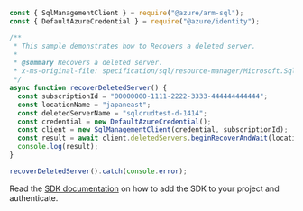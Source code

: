 ```javascript
const { SqlManagementClient } = require("@azure/arm-sql");
const { DefaultAzureCredential } = require("@azure/identity");

/**
 * This sample demonstrates how to Recovers a deleted server.
 *
 * @summary Recovers a deleted server.
 * x-ms-original-file: specification/sql/resource-manager/Microsoft.Sql/preview/2020-11-01-preview/examples/DeletedServerRecover.json
 */
async function recoverDeletedServer() {
  const subscriptionId = "00000000-1111-2222-3333-444444444444";
  const locationName = "japaneast";
  const deletedServerName = "sqlcrudtest-d-1414";
  const credential = new DefaultAzureCredential();
  const client = new SqlManagementClient(credential, subscriptionId);
  const result = await client.deletedServers.beginRecoverAndWait(locationName, deletedServerName);
  console.log(result);
}

recoverDeletedServer().catch(console.error);
```

Read the [SDK documentation](https://github.com/Azure/azure-sdk-for-js/blob/%40azure%2Farm-sql_9.0.1/sdk/sql/arm-sql/README.md) on how to add the SDK to your project and authenticate.
